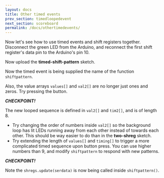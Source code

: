 ```yaml
---
layout: docs
title: Other timed events
prev_section: timedloopedevent
next_section: scoreboard
permalink: /docs/othertimedevents/
---
```


Now let's see how to use timed events and shift registers together. Disconnect the
green LED from the Arduino, and reconnect the first shift register's
data pin to the Arduino's pin 10. 

Now upload the **timed-shift-pattern** sketch.

Now the timed event is being supplied the name of the function ```shiftpattern```.

Also, the value arrays ```values[]``` and ```val2[]``` are no longer
just ones and zeros. Try pressing the button.

**_CHECKPOINT!_**

The new looped sequence is defined in ```val2[]``` and ```tim2[]```,
and is of length 8.

- Try changing the order of numbers inside ```val2[]``` so the background loop has lit LEDs running away from each other instead of towards each other. This should be way easier to do than in the **two-shreg** sketch.
- Try extending the length of ```values[]``` and ```timing[]``` to trigger a more complicated timed sequence upon button press. You can use higher numbers than 9, and modify ```shiftpattern``` to respond with new patterns.

**_CHECKPOINT!_**

Note the ```shregs.update(serdata)``` is now being called inside
```shiftpattern()```.